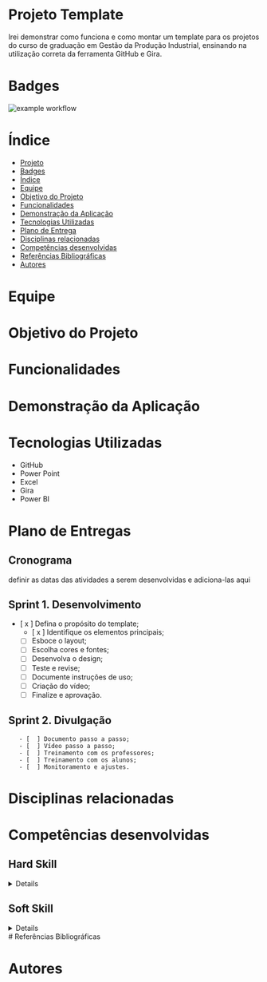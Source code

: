 # Projeto Template

Irei demonstrar como funciona e como montar um template para os projetos do curso de graduação em Gestão da Produção Industrial, ensinando na utilização correta da ferramenta GitHub e Gira. 

# Badges

![example workflow](https://github.com/github/docs/actions/workflows/main.yml/badge.svg)

# Índice

* [Projeto](#projeto-template)
* [Badges](#badges)
* [Índice](#índice)
* [Equipe](#equipe)
* [Objetivo do Projeto](#objetivo-do-projeto)
* [Funcionalidades](#funcionalidades)
* [Demonstração da Aplicação](#demonstração-da-aplicação)
* [Tecnologias Utilizadas](#tecnologias-utilizadas)
* [Plano de Entrega](#plano-de-entrega)
* [Disciplinas relacionadas](#disciplinas-relacionadas)
* [Competências desenvolvidas](#competências-desenvolvidas)
* [Referências Bibliográficas](#referências-bibliográficas)
* [Autores](#autores)

# Equipe

# Objetivo do Projeto

# Funcionalidades

# Demonstração da Aplicação

# Tecnologias Utilizadas

  - GitHub
  - Power Point
  - Excel
  - Gira
  - Power BI

# Plano de Entregas

## Cronograma

definir as datas das atividades a serem desenvolvidas e adiciona-las aqui

## Sprint 1. Desenvolvimento
   - [ x ] Defina o propósito do template;
       - [ x ] Identifique os elementos principais;
       - [  ] Esboce o layout;
       - [  ] Escolha cores e fontes;
       - [  ] Desenvolva o design;
       - [  ] Teste e revise;
       - [  ] Documente instruções de uso;
       - [  ] Criação do vídeo;
       - [  ] Finalize e aprovação.

## Sprint 2. Divulgação
       - [  ] Documento passo a passo;
       - [  ] Vídeo passo a passo;
       - [  ] Treinamento com os professores;
       - [  ] Treinamento com os alunos;
       - [  ] Monitoramento e ajustes.


# Disciplinas relacionadas


# Competências desenvolvidas

## Hard Skill
<details>
<ul>◻️<summary>Hard Skills desenvolvidas</summary></ul>

- Item 1
- Item 2
- Item 3

</details>

## Soft Skill
<details>
<ul>◻️<summary>Soft Skills desenvolvidas</summary></ul>

- Item 1
- Item 2
- Item 3

</details>
# Referências Bibliográficas


# Autores
